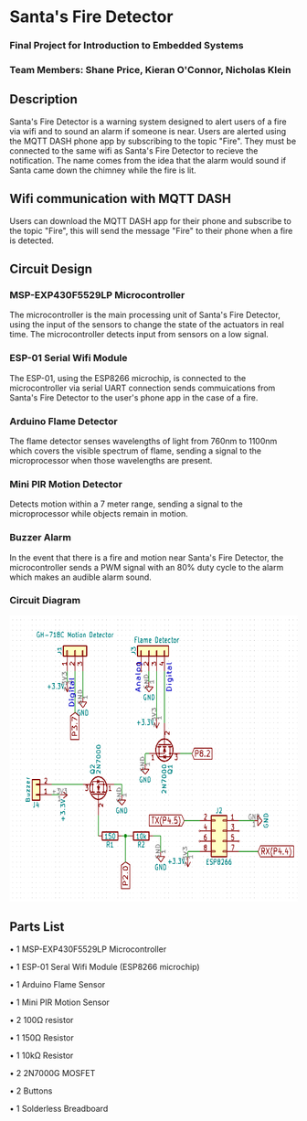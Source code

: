 # Santa's Fire Detector
### Final Project for Introduction to Embedded Systems
### Team Members: Shane Price, Kieran O'Connor, Nicholas Klein

## Description
Santa's Fire Detector is a warning system designed to alert users of a fire via wifi and to sound an alarm if someone is near.
Users are alerted using the MQTT DASH phone app by subscribing to the topic "Fire". They must be connected to the same wifi as
Santa's Fire Detector to recieve the notification. The name comes from the idea that the alarm would sound if Santa came down
the chimney while the fire is lit.

## Wifi communication with MQTT DASH
Users can download the MQTT DASH app for their phone and subscribe to the topic "Fire", this will send the message "Fire" to
their phone when a fire is detected.

## Circuit Design
### MSP-EXP430F5529LP Microcontroller
The microcontroller is the main processing unit of Santa's Fire Detector, using the input of the sensors to change the state of
the actuators in real time. The microcontroller detects input from sensors on a low signal.

### ESP-01 Serial Wifi Module
The ESP-01, using the ESP8266 microchip, is connected to the microcontroller via serial UART connection sends commuications from Santa's Fire Detector to the
user's phone app in the case of a fire.

### Arduino Flame Detector
The flame detector senses wavelengths of light from 760nm to 1100nm which covers the visible spectrum of flame, sending a signal
to the microprocessor when those wavelengths are present.

### Mini PIR Motion Detector
Detects motion within a 7 meter range, sending a signal to the microprocessor while objects remain in motion.

### Buzzer Alarm
In the event that there is a fire and motion near Santa's Fire Detector, the microcontroller sends a PWM signal with an 80% duty
cycle to the alarm which makes an audible alarm sound.

### Circuit Diagram
<img src="https://github.com/RU09342-F18/intro-to-embedded-final-project-russells-muscle/blob/master/FinalProjSchem.PNG" height="500" width="665">

## Parts List
• 1 MSP-EXP430F5529LP Microcontroller

• 1 ESP-01 Seral Wifi Module (ESP8266 microchip)
  
• 1 Arduino Flame Sensor

• 1 Mini PIR Motion Sensor

• 2 100Ω resistor
  
• 1 150Ω Resistor
  
• 1 10kΩ Resistor
  
• 2 2N7000G MOSFET

• 2 Buttons

• 1 Solderless Breadboard
